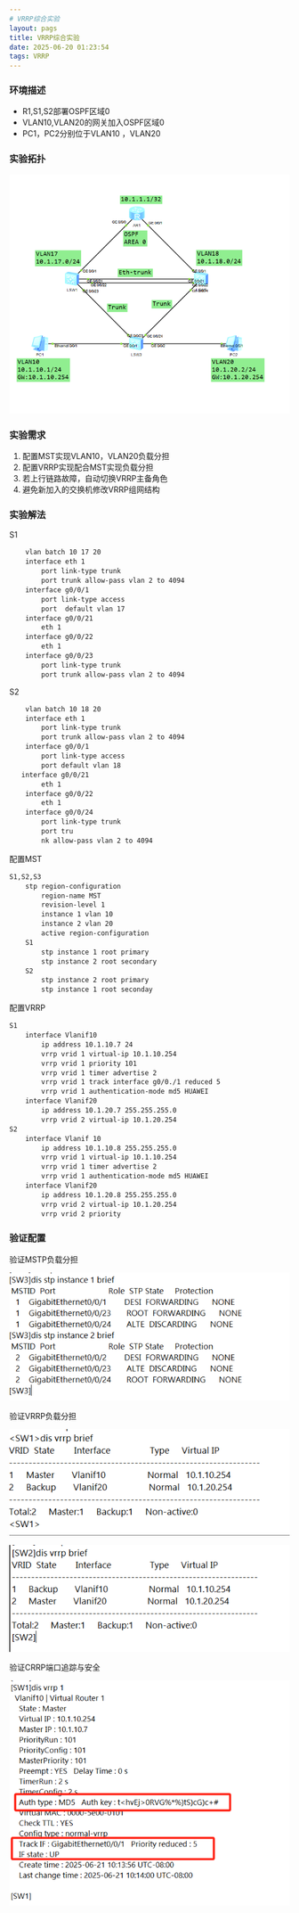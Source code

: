 ```yaml
---
# VRRP综合实验
layout: pags
title: VRRP综合实验
date: 2025-06-20 01:23:54
tags: VRRP
---
```


### 环境描述

- R1,S1,S2部署OSPF区域0
- VLAN10,VLAN20的网关加入OSPF区域0
- PC1，PC2分别位于VLAN10 ，VLAN20

### 实验拓扑

![one](../imgs/实验拓扑.png)

### 实验需求

1. 配置MST实现VLAN10，VLAN20负载分担
2. 配置VRRP实现配合MST实现负载分担
3. 若上行链路故障，自动切换VRRP主备角色
4. 避免新加入的交换机修改VRRP组网结构

### 实验解法

S1
```bash
    vlan batch 10 17 20 
    interface eth 1 
        port link-type trunk
        port trunk allow-pass vlan 2 to 4094
    interface g0/0/1
        port link-type access
        port  default vlan 17
    interface g0/0/21
        eth 1 
    interface g0/0/22
        eth 1 
    interface g0/0/23 
        port link-type trunk
        port trunk allow-pass vlan 2 to 4094
```

S2
```bash
    vlan batch 10 18 20
    interface eth 1
        port link-type trunk 
        port trunk allow-pass vlan 2 to 4094
    interface g0/0/1
        port link-type access
        port default vlan 18
   interface g0/0/21
        eth 1
    interface g0/0/22
        eth 1
    interface g0/0/24
        port link-type trunk
        port tru
        nk allow-pass vlan 2 to 4094
```

配置MST

```bash
S1,S2,S3
    stp region-configuration 
        region-name MST
        revision-level 1
        instance 1 vlan 10
        instance 2 vlan 20
        active region-configuration
    S1
        stp instance 1 root primary 
        stp instance 2 root secondary
    S2
        stp instance 2 root primary
        stp instance 1 root seconday
```

配置VRRP

```bash
S1
    interface Vlanif10
        ip address 10.1.10.7 24
        vrrp vrid 1 virtual-ip 10.1.10.254
        vrrp vrid 1 priority 101
        vrrp vrid 1 timer advertise 2
        vrrp vrid 1 track interface g0/0./1 reduced 5
        vrrp vrid 1 authentication-mode md5 HUAWEI
    interface Vlanif20
        ip address 10.1.20.7 255.255.255.0
        vrrp vrid 2 virtual-ip 10.1.20.254
S2
    interface Vlanif 10
        ip address 10.1.10.8 255.255.255.0
        vrrp vrid 1 virtual-ip 10.1.10.254
        vrrp vrid 1 timer advertise 2
        vrrp vrid 1 authentication-mode md5 HUAWEI
    interface Vlanif20
        ip address 10.1.20.8 255.255.255.0
        vrrp vrid 2 virtual-ip 10.1.20.254
        vrrp vrid 2 priority
```

### 验证配置

验证MSTP负载分担

![one](../imgs/验证MSTP负载分担.png)

验证VRRP负载分担

![one](../imgs/验证VRRP负载分担1.png)

![one](../imgs/验证VRRP负载分担2.png)

验证CRRP端口追踪与安全

![one](../imgs/验证CRRP端口追踪与安全.png)


